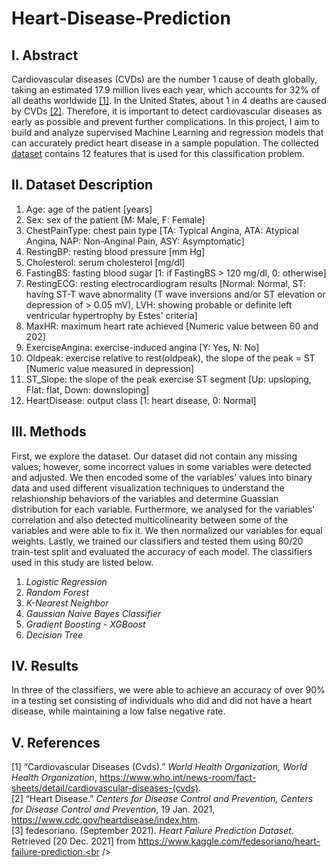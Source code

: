 # Heart-Disease-Prediction
## I. Abstract
Cardiovascular diseases (CVDs) are the number 1 cause of death globally, taking an estimated 17.9 million lives each year, which accounts for 32% of all deaths worldwide [[1]](https://www.who.int/news-room/fact-sheets/detail/cardiovascular-diseases-(cvds)). In the United States, about 1 in 4 deaths are caused by CVDs [[2]](https://www.cdc.gov/heartdisease/index.htm). Therefore, it is important to detect cardiovascular diseases as early as possible and prevent further complications. In this project, I aim to build and analyze supervised Machine Learning and regression models that can accurately predict heart disease in a sample population. The collected [dataset](https://www.kaggle.com/fedesoriano/heart-failure-prediction) contains 12 features that is used for this classification problem. 

## II. Dataset Description
1. Age: age of the patient [years]
2. Sex: sex of the patient [M: Male, F: Female]
3. ChestPainType: chest pain type [TA: Typical Angina, ATA: Atypical 
Angina, NAP: Non-Anginal Pain, ASY: Asymptomatic]
4. RestingBP: resting blood pressure [mm Hg]
5. Cholesterol: serum cholesterol [mg/dl]
6. FastingBS: fasting blood sugar [1: if FastingBS > 120 mg/dl, 0: otherwise]
7. RestingECG: resting electrocardiogram results [Normal: Normal, ST: having ST-T wave abnormality (T wave inversions and/or ST elevation or depression of > 0.05 mV), LVH: showing probable or definite left ventricular hypertrophy by Estes' criteria]
8. MaxHR: maximum heart rate achieved [Numeric value between 60 and 202]
9. ExerciseAngina: exercise-induced angina [Y: Yes, N: No]
10. Oldpeak: exercise relative to rest(oldpeak), the slope of the peak = ST [Numeric value measured in depression]
11. ST_Slope: the slope of the peak exercise ST segment [Up: upsloping, Flat: flat, Down: downsloping]
12. HeartDisease: output class [1: heart disease, 0: Normal]

## III. Methods
First, we explore the dataset. Our dataset did not contain any missing values; however, some incorrect values in some variables were detected and adjusted. We then encoded some of the variables' values into binary data and used different visualization techniques to understand the relashionship behaviors of the variables and determine Guassian distribution for each variable. Furthermore, we analysed for the variables' correlation and also detected multicolinearity between some of the variables and were able to fix it. We then normalized our variables for equal weights. Lastly, we trained our classifiers and tested them using 80/20 train-test split and evaluated the accuracy of each model. The classifiers used in this study are listed below.
1. *Logistic Regression*
2. *Random Forest*
3. *K-Nearest Neighbor*
4. *Gaussian Naive Bayes Classifier*
5. *Gradient Boosting - XGBoost*
6. *Decision Tree*

## IV. Results

In three of the classifiers, we were able to achieve an accuracy of over 90% in a testing set consisting of individuals who did and did not have a heart disease, while maintaining a low false negative rate.

## V. References
[1] “Cardiovascular Diseases (Cvds).” *World Health Organization, World Health Organization*, https://www.who.int/news-room/fact-sheets/detail/cardiovascular-diseases-(cvds). <br />
[2] “Heart Disease.” *Centers for Disease Control and Prevention, Centers for Disease Control and Prevention*, 19 Jan. 2021, https://www.cdc.gov/heartdisease/index.htm. <br />
[3] fedesoriano. (September 2021). *Heart Failure Prediction Dataset*. Retrieved [20 Dec. 2021] from https://www.kaggle.com/fedesoriano/heart-failure-prediction.<br />
